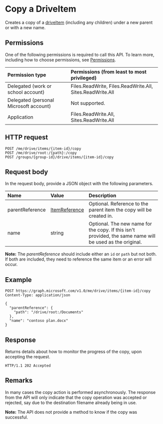# Copy a DriveItem

Creates a copy of a [driveItem](../resources/driveitem.md) (including any children) under a new parent or with a new name.

## Permissions
One of the following permissions is required to call this API. To learn more, including how to choose permissions, see [Permissions](../../../concepts/permissions_reference.md).

|Permission type      | Permissions (from least to most privileged)              | 
|:--------------------|:---------------------------------------------------------| 
|Delegated (work or school account) | Files.ReadWrite, Files.ReadWrite.All, Sites.ReadWrite.All    | 
|Delegated (personal Microsoft account) | Not supported.    | 
|Application | Files.ReadWrite.All, Sites.ReadWrite.All | 

## HTTP request

<!-- { "blockType": "ignored" } -->
```
POST /me/drive/items/{item-id}/copy
POST /me/drive/root:/{path}:/copy
POST /groups/{group-id}/drive/items/{item-id}/copy
```

## Request body
In the request body, provide a JSON object with the following parameters.


| Name            | Value                                          | Description                                                                                                 |
|:----------------|:-----------------------------------------------|:------------------------------------------------------------------------------------------------------------|
| parentReference | [ItemReference](../resources/itemreference.md) | Optional. Reference to the parent item the copy will be created in.                                         |
| name            | string                                         | Optional. The new name for the copy. If this isn't provided, the same name will be used as the original.    |

**Note:** The _parentReference_ should include either an `id` or `path` but not both. 
If both are included, they need to reference the same item or an error will occur.

## Example

<!-- { "blockType": "request", "name": "copy-item", "scopes": "files.readwrite" } -->
```http
POST https://graph.microsoft.com/v1.0/me/drive/items/{item-id}/copy
Content-Type: application/json

{
  "parentReference": {
    "path": "/drive/root:/Documents"
  },
  "name": "contoso plan.docx"
}
```

## Response

Returns details about how to monitor the progress of the copy, upon accepting the request.

<!-- { "blockType": "response" } -->
```http
HTTP/1.1 202 Accepted
```

## Remarks

In many cases the copy action is performed asynchronously.
The response from the API will only indicate that the copy operation was accepted or rejected, say due to the destination filename already being in use.

**Note:** The API does not provide a method to know if the copy was successful.

<!-- {
  "type": "#page.annotation",
  "description": "Create a copy of an existing item.",
  "keywords": "copy existing item",
  "section": "documentation",
  "tocPath": "OneDrive/Item/Copy"
} -->
